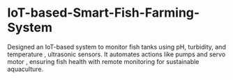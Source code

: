 # IoT-based-Smart-Fish-Farming-System
Designed an IoT-based system to monitor fish tanks using pH, turbidity, and temperature , ultrasonic sensors. It automates actions like pumps and servo motor , ensuring fish health with remote monitoring for sustainable aquaculture.
